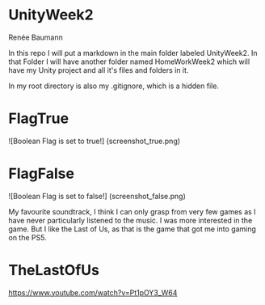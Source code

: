 # UnityWeek2
 
Renée Baumann

In this repo I will put a markdown in the main folder labeled UnityWeek2. In that Folder I will have another folder named HomeWorkWeek2 which will have my Unity project and all it's files and folders in it. 

In my root directory is also my .gitignore, which is a hidden file. 

# FlagTrue

![Boolean Flag is set to true!] (screenshot_true.png)

# FlagFalse

![Boolean Flag is set to false!] (screenshot_false.png)

My favourite soundtrack, I think I can only grasp from very few games as I have never particularly listened to the music. I was more interested in the game. But I like the Last of Us, as that is the game that got me into gaming on the PS5. 

# TheLastOfUs

<https://www.youtube.com/watch?v=Pt1pOY3_W64>